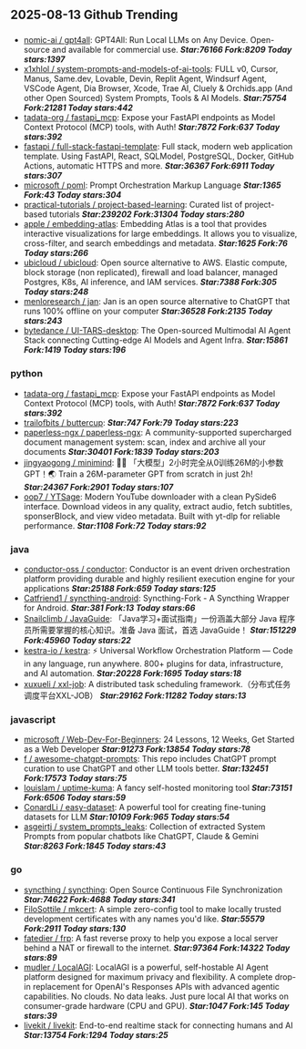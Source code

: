 ## 2025-08-13 Github Trending

### 
* [nomic-ai / gpt4all](https://github.com/nomic-ai/gpt4all): GPT4All: Run Local LLMs on Any Device. Open-source and available for commercial use. ***Star:76166 Fork:8209 Today stars:1397***
* [x1xhlol / system-prompts-and-models-of-ai-tools](https://github.com/x1xhlol/system-prompts-and-models-of-ai-tools): FULL v0, Cursor, Manus, Same.dev, Lovable, Devin, Replit Agent, Windsurf Agent, VSCode Agent, Dia Browser, Xcode, Trae AI, Cluely & Orchids.app (And other Open Sourced) System Prompts, Tools & AI Models. ***Star:75754 Fork:21281 Today stars:442***
* [tadata-org / fastapi_mcp](https://github.com/tadata-org/fastapi_mcp): Expose your FastAPI endpoints as Model Context Protocol (MCP) tools, with Auth! ***Star:7872 Fork:637 Today stars:392***
* [fastapi / full-stack-fastapi-template](https://github.com/fastapi/full-stack-fastapi-template): Full stack, modern web application template. Using FastAPI, React, SQLModel, PostgreSQL, Docker, GitHub Actions, automatic HTTPS and more. ***Star:36367 Fork:6911 Today stars:307***
* [microsoft / poml](https://github.com/microsoft/poml): Prompt Orchestration Markup Language ***Star:1365 Fork:43 Today stars:304***
* [practical-tutorials / project-based-learning](https://github.com/practical-tutorials/project-based-learning): Curated list of project-based tutorials ***Star:239202 Fork:31304 Today stars:280***
* [apple / embedding-atlas](https://github.com/apple/embedding-atlas): Embedding Atlas is a tool that provides interactive visualizations for large embeddings. It allows you to visualize, cross-filter, and search embeddings and metadata. ***Star:1625 Fork:76 Today stars:266***
* [ubicloud / ubicloud](https://github.com/ubicloud/ubicloud): Open source alternative to AWS. Elastic compute, block storage (non replicated), firewall and load balancer, managed Postgres, K8s, AI inference, and IAM services. ***Star:7388 Fork:305 Today stars:248***
* [menloresearch / jan](https://github.com/menloresearch/jan): Jan is an open source alternative to ChatGPT that runs 100% offline on your computer ***Star:36528 Fork:2135 Today stars:243***
* [bytedance / UI-TARS-desktop](https://github.com/bytedance/UI-TARS-desktop): The Open-sourced Multimodal AI Agent Stack connecting Cutting-edge AI Models and Agent Infra. ***Star:15861 Fork:1419 Today stars:196***

### python
* [tadata-org / fastapi_mcp](https://github.com/tadata-org/fastapi_mcp): Expose your FastAPI endpoints as Model Context Protocol (MCP) tools, with Auth! ***Star:7872 Fork:637 Today stars:392***
* [trailofbits / buttercup](https://github.com/trailofbits/buttercup):  ***Star:747 Fork:79 Today stars:223***
* [paperless-ngx / paperless-ngx](https://github.com/paperless-ngx/paperless-ngx): A community-supported supercharged document management system: scan, index and archive all your documents ***Star:30401 Fork:1839 Today stars:203***
* [jingyaogong / minimind](https://github.com/jingyaogong/minimind): 🚀🚀 「大模型」2小时完全从0训练26M的小参数GPT！🌏 Train a 26M-parameter GPT from scratch in just 2h! ***Star:24367 Fork:2901 Today stars:107***
* [oop7 / YTSage](https://github.com/oop7/YTSage): Modern YouTube downloader with a clean PySide6 interface. Download videos in any quality, extract audio, fetch subtitles, sponserBlock, and view video metadata. Built with yt-dlp for reliable performance. ***Star:1108 Fork:72 Today stars:92***

### java
* [conductor-oss / conductor](https://github.com/conductor-oss/conductor): Conductor is an event driven orchestration platform providing durable and highly resilient execution engine for your applications ***Star:25188 Fork:659 Today stars:125***
* [Catfriend1 / syncthing-android](https://github.com/Catfriend1/syncthing-android): Syncthing-Fork - A Syncthing Wrapper for Android. ***Star:381 Fork:13 Today stars:66***
* [Snailclimb / JavaGuide](https://github.com/Snailclimb/JavaGuide): 「Java学习+面试指南」一份涵盖大部分 Java 程序员所需要掌握的核心知识。准备 Java 面试，首选 JavaGuide！ ***Star:151229 Fork:45960 Today stars:22***
* [kestra-io / kestra](https://github.com/kestra-io/kestra): ⚡ Universal Workflow Orchestration Platform — Code in any language, run anywhere. 800+ plugins for data, infrastructure, and AI automation. ***Star:20228 Fork:1695 Today stars:18***
* [xuxueli / xxl-job](https://github.com/xuxueli/xxl-job): A distributed task scheduling framework.（分布式任务调度平台XXL-JOB） ***Star:29162 Fork:11282 Today stars:13***

### javascript
* [microsoft / Web-Dev-For-Beginners](https://github.com/microsoft/Web-Dev-For-Beginners): 24 Lessons, 12 Weeks, Get Started as a Web Developer ***Star:91273 Fork:13854 Today stars:78***
* [f / awesome-chatgpt-prompts](https://github.com/f/awesome-chatgpt-prompts): This repo includes ChatGPT prompt curation to use ChatGPT and other LLM tools better. ***Star:132451 Fork:17573 Today stars:75***
* [louislam / uptime-kuma](https://github.com/louislam/uptime-kuma): A fancy self-hosted monitoring tool ***Star:73151 Fork:6506 Today stars:59***
* [ConardLi / easy-dataset](https://github.com/ConardLi/easy-dataset): A powerful tool for creating fine-tuning datasets for LLM ***Star:10109 Fork:965 Today stars:54***
* [asgeirtj / system_prompts_leaks](https://github.com/asgeirtj/system_prompts_leaks): Collection of extracted System Prompts from popular chatbots like ChatGPT, Claude & Gemini ***Star:8263 Fork:1845 Today stars:43***

### go
* [syncthing / syncthing](https://github.com/syncthing/syncthing): Open Source Continuous File Synchronization ***Star:74622 Fork:4688 Today stars:341***
* [FiloSottile / mkcert](https://github.com/FiloSottile/mkcert): A simple zero-config tool to make locally trusted development certificates with any names you'd like. ***Star:55579 Fork:2911 Today stars:130***
* [fatedier / frp](https://github.com/fatedier/frp): A fast reverse proxy to help you expose a local server behind a NAT or firewall to the internet. ***Star:97364 Fork:14322 Today stars:89***
* [mudler / LocalAGI](https://github.com/mudler/LocalAGI): LocalAGI is a powerful, self-hostable AI Agent platform designed for maximum privacy and flexibility. A complete drop-in replacement for OpenAI's Responses APIs with advanced agentic capabilities. No clouds. No data leaks. Just pure local AI that works on consumer-grade hardware (CPU and GPU). ***Star:1047 Fork:145 Today stars:39***
* [livekit / livekit](https://github.com/livekit/livekit): End-to-end realtime stack for connecting humans and AI ***Star:13754 Fork:1294 Today stars:25***
